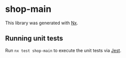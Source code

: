 # shop-main

This library was generated with [Nx](https://nx.dev).

## Running unit tests

Run `nx test shop-main` to execute the unit tests via [Jest](https://jestjs.io).
